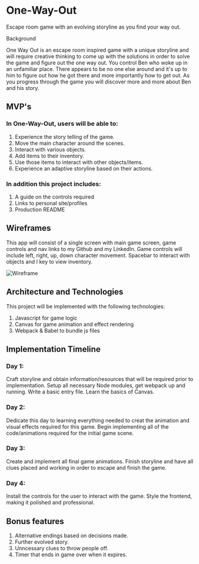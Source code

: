 # One-Way-Out

Escape room game with an evolving storyline as you find your way out.

Background 

One Way Out is an escape room inspired game with a unique storyline and will require creative thinking to come up with the solutions in order to solve the game and figure out the one way out.
You control Ben who woke up in an unfamiliar place. There appears to be no one else around and it's up to him to figure out how he got there and more importantly how to get out. As you progress through 
the game you will discover more and more about Ben and his story.

<h2>MVP's</h2>

<h3>In One-Way-Out, users will be able to:</h3>

  1. Experience the story telling of the game.
  2. Move the main character around the scenes.
  3. Interact with various objects.
  4. Add items to their inventory.
  5. Use those items to interact with other objects/items.
  6. Experience an adaptive storyline based on their actions.
  
<h3>In addition this project includes:</h3>

  1. A guide on the controls required
  2. Links to personal site/profiles
  3. Production README
  
 <h2> Wireframes </h2>
 
  This app will consist of a single screen with main game screen, game controls and nav links to my Github and my LinkedIn.
  Game controls will include left, right, up, down character movement. Spacebar to interact with objects and I key to view inventory. 
 
![Wireframe](https://user-images.githubusercontent.com/19613624/71794272-bc986200-300e-11ea-87c5-cb1785420cb6.png)


<h2> Architecture and Technologies </h2>

This project will be implemented with the following technologies:

  1. Javascript for game logic
  2. Canvas for game animation and effect rendering
  3. Webpack & Babel to bundle js files


<h2> Implementation Timeline </h2>

<h3>Day 1: </h3> Craft storyline and obtain information/resources that will be required prior to implementation. Setup all necessary Node modules, get webpack up and running. Write a basic entry file. Learn the basics of Canvas. 

<h3>Day 2: </h3> Dedicate this day to learning everything needed to creat the animation and visual effects required for this game. Begin implementing all of the code/animations required for the initial game scene.

<h3>Day 3: </h3> Create and implement all final game animations. Finish storyline and have all clues placed and working in order to escape and finish the game.

<h3>Day 4: </h4> Install the controls for the user to interact with the game. Style the frontend, making it polished and professional.

<h2> Bonus features </h2>

  1. Alternative endings based on decisions made.
  2. Further evolved story.
  3. Unncessary clues to throw people off.
  4. Timer that ends in game over when it expires.

